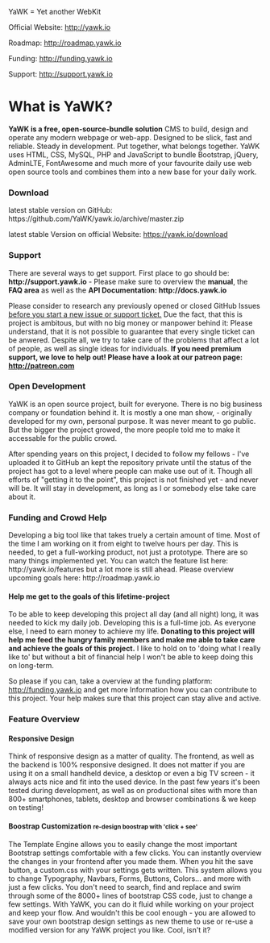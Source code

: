 YaWK = Yet another WebKit 

Official Website: http://yawk.io

Roadmap: http://roadmap.yawk.io

Funding: http://funding.yawk.io

Support: http://support.yawk.io

<h1>What is YaWK?</h1>
<b>YaWK is a free, open-source-bundle solution</b> CMS to build, design and operate any modern webpage or web-app. Designed to be slick, fast and reliable. Steady in development. Put together, what belongs together. YaWK uses HTML, CSS, MySQL, PHP and JavaScript to bundle Bootstrap, jQuery, AdminLTE, FontAwesome and much more of your favourite daily use web open source tools and combines them into a new base for your daily work.

<h3>Download</h3>
latest stable version on GitHub: https://github.com/YaWK/yawk.io/archive/master.zip

latest stable Version on official Website: 
https://yawk.io/download

<h3>Support</h3>
There are several ways to get support. First place to go should be: <b>http://support.yawk.io</b> - Please make sure to overview the <b>manual</b>, the <b>FAQ area</b> as well as the <b>API Documentation: http://docs.yawk.io</b> 

Please consider to research any previously opened or closed GitHub Issues <u>before you start a new issue or support ticket.</u> Due the fact, that this is project is ambitous, but with no big money or manpower behind it: Please understand, that it is not possible to  guarantee that every single ticket can be anwered. Despite all, we try to take care of the problems that affect a lot of people, as well as single ideas for individuals. <b>If you need premium support, we love to help out! Please have a look at our patreon page: http://patreon.com  </b>


<h3>Open Development</h3>
YaWK is an open source project, built for everyone. There is no big business company or foundation behind it. It is mostly a one man show, - originally developed for my own, personal purpose. It was never meant to go public. But the bigger the project growed, the more people told me to make it accessable for the public crowd. 

After spending years on this project, I decided to follow my fellows - I've uploaded it to GitHub an kept the repository private until the status of the project has got to a level where people can make use out of it. Though all efforts of "getting it to the point", this project is not finished yet - and never will be. It will stay in development, as long as I or somebody else take care about it.

<h3>Funding and Crowd Help</h3>
Developing a big tool like that takes truely a certain amount of time. Most of the time I am working on it from eight to twelve hours per day. This is needed, to get a full-working product, not just a prototype. There are so many things implemented yet. You can watch the feature list here: http://yawk.io/features but a lot more is still ahead. Please overview upcoming goals here: http://roadmap.yawk.io

<h4>Help me get to the goals of this lifetime-project</h4>
To be able to keep developing this project all day (and all night) long, it was needed to kick my daily job. Developing this is a full-time job. As everyone else, I need to earn money to achieve my life. <b>Donating to this project will help me feed the hungry family members and make me able to take care and achieve the goals of this project.</b> I like to hold on to 'doing what I really like to' but without a bit of financial help I won't be able to keep doing this on long-term. 

So please if you can, take a overview at the funding platform: http://funding.yawk.io and get more Information how you can contribute to this project. Your help makes sure that this project can stay alive and active.

<h3>Feature Overview</h3>
<h4>Responsive Design</h4>
Think of responsive design as a matter of quality. The frontend, as well as the backend is 100% responsive designed. It does not matter if you are using it on a small handheld device, a desktop or even a big TV screen - it always acts nice and fit into the used device. In the past few years it's been tested during development, as well as on productional sites with more than 800+ smartphones, tablets, desktop and browser combinations & we keep on testing!

<h4>Boostrap Customization <small>re-design boostrap with 'click + see'</small></h4>
The Template Engine allows you to easily change the most important Bootstrap settings comfortable with a few clicks. You can instantly overview the changes in your frontend after you made them. When you hit the save button, a custom.css with your settings gets written. This system allows you to change Typography, Navbars, Forms, Buttons, Colors... and more with just a few clicks. You don't need to search, find and replace and swim through some of the 8000+ lines of bootstrap CSS code, just to change a few settings. With YaWK, you can do it fluid while working on your project and keep your flow. And wouldn't this be cool enough - you are allowed to save your own bootstrap design settings as new theme to use or re-use a modified version for any YaWK project you like. Cool, isn't it?
